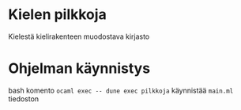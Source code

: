 # Kielen pilkkoja
Kielestä kielirakenteen muodostava kirjasto

# Ohjelman käynnistys
bash komento `ocaml exec -- dune exec pilkkoja` käynnistää `main.ml` tiedoston
